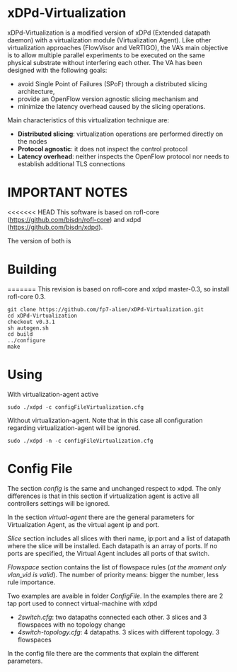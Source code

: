 xDPd-Virtualization
===================
xDPd-Virtualization is a modified version of xDPd (Extended datapath daemon) with a virtualization module (Virtualization Agent).
Like other virtualization approaches (FlowVisor and VeRTIGO), the VA’s main objective is to allow 
multiple parallel experiments to be executed on the same physical substrate without interfering each other. The VA has 
been designed with the following goals: 
* avoid Single Point of Failures (SPoF) through a distributed slicing architecture, 
* provide an OpenFlow version agnostic slicing mechanism and 
* minimize the latency overhead caused by the slicing operations. 

Main characteristics of this virtualization technique are:
* __Distributed slicing__: virtualization operations are performed directly on the nodes
* __Protocol agnostic__: it does not inspect the control protocol
* __Latency overhead__: neither inspects the OpenFlow protocol nor needs to establish additional TLS connections

IMPORTANT NOTES
===============
<<<<<<< HEAD
This software is based on rofl-core (<https://github.com/bisdn/rofl-core>) and xdpd (<https://github.com/bisdn/xdpd>).

The version of both is 

Building
========
=======
This revision is based on rofl-core and xdpd master-0.3, so install rofl-core 0.3.

````
git clone https://github.com/fp7-alien/xDPd-Virtualization.git
cd xDPd-Virtualization
checkout v0.3.1
sh autogen.sh
cd build
../configure
make
````

Using
=====
With virtualization-agent active
````
sudo ./xdpd -c configFileVirtualization.cfg
````

Without virtualization-agent. 
Note that in this case all configuration regarding virtualization-agent will be ignored.
````
sudo ./xdpd -n -c configFileVirtualization.cfg
````

Config File
===========
The section _config_ is the same and unchanged respect to xdpd. The only differences is that in this section if virtualization agent is active all
controllers settings will be ignored.

In the section _virtual-agent_ there are the general parameters for Virtualization Agent, as the virtual agent ip and port.

_Slice_ section includes all slices with theri name, ip:port and a list of datapath where the slice will be installed. Each datapath is an array of ports. If no ports are specified, the Virtual Agent includes all ports of that switch.

_Flowspace_ section contains the list of flowspace rules (_at the moment only vlan\_vid is valid_). The number of priority means: bigger the number, less rule importance.

Two examples are avaible in folder *ConfigFile*.
In the examples there are 2 tap port used to connect virtual-machine with xdpd

- *2switch.cfg*: two datapaths connected each other. 3 slices and 3 flowspaces with no topology change
- *4switch-topology.cfg*: 4 datapaths. 3 slices with different topology. 3 flowspaces

In the config file there are the comments that explain the different parameters.
